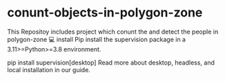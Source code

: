 # conunt-objects-in-polygon-zone
This Repositoy includes project which conunt the and detect the people in polygon-zone
💻 install
Pip install the supervision package in a 3.11>=Python>=3.8 environment.

pip install supervision[desktop]
Read more about desktop, headless, and local installation in our guide.
